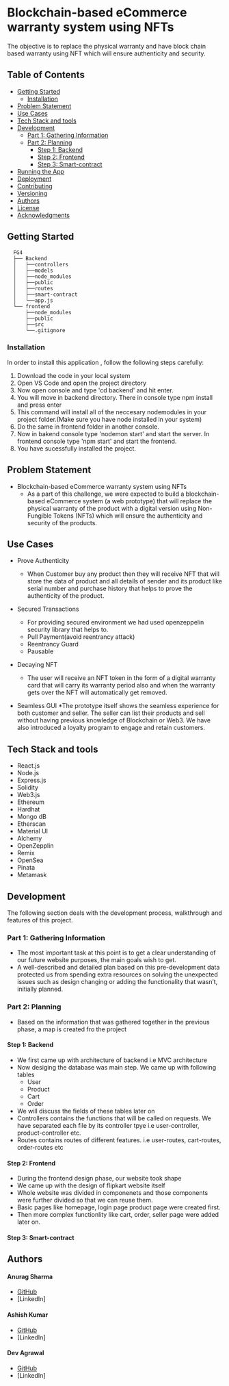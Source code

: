 # Blockchain-based eCommerce warranty system using NFTs

The objective is to replace the physical warranty and have block chain based warranty using NFT which will ensure authenticity and security.

## Table of Contents
- [Getting Started](#getting-started)
	- [Installation](#installation)
- [Problem Statement](#problem-statement)
- [Use Cases](#use-cases)
- [Tech Stack and tools](#tech-stack-and-tools)
- [Development](#development)
    - [Part 1: Gathering Information](#part-1-gathering-information)
    - [Part 2: Planning](#part-2-planning)
	  - [Step 1: Backend](#step-1-backend)
	  - [Step 2: Frontend](#step-2-frontend)
	  - [Step 3: Smart-contract](#step-2-smart-contract)
- [Running the App](#running-the-app)
- [Deployment](#deployment)
- [Contributing](#contributing)
- [Versioning](#versioning)
- [Authors](#authors)
- [License](#license)
- [Acknowledgments](#acknowledgments)

## Getting Started

```
  FG4
  ├── Backend
  │   ├──controllers
  │   ├──models
  │   ├──node_modules
  │   ├──public
  │   ├──routes
  │   ├──smart-contract
  │   └──app.js
  └── frontend
      ├──node_modules
      ├──public
      ├──src
      └──.gitignore
```

### Installation

In order to install this application , follow the following steps carefully:

1. Download the code in your local system
2. Open VS Code and open the project directory
3. Now open console and type 'cd backend' and hit enter.
4. You will move in backend directory. There in console type npm install and press enter
5. This command will install all of the neccesary nodemodules in your project folder.(Make sure you have node      installed in your system)
6. Do the same in frontend folder in another console.
7. Now in bakend console type 'nodemon start' and start the server. In frontend console type 'npm start' and        start the frontend.
8. You have sucessfully installed the project.

## Problem Statement

* Blockchain-based eCommerce warranty system using NFTs
  * As a part of this challenge, we were expected to build a blockchain-based eCommerce system (a web prototype)     that will replace the physical warranty of the product with a digital version using Non-Fungible Tokens         (NFTs) which will ensure the authenticity and security of the products.

## Use Cases

* Prove Authenticity
  * When Customer buy any product then they will receive NFT that will store the data of product and all details     of sender and its product like serial number and purchase history that helps to prove the authenticity of       the product.

* Secured Transactions
  * For providing secured environment we had used openzeppelin security library that helps to.
  *  Pull Payment(avoid reentrancy attack) 
  *  Reentrancy Guard 
  *  Pausable
 
* Decaying NFT
  * The user will receive an NFT token in the form of a digital warranty card that will carry its warranty
    period also and when the warranty gets over the NFT will automatically get removed.
    
* Seamless GUI
  *The prototype itself shows the seamless experience for both customer and seller. The seller can list their      products and sell without having previous knowledge of Blockchain or Web3. We have also introduced a loyalty    program to engage and retain customers. 
  
## Tech Stack and tools
* React.js
* Node.js
* Express.js
* Solidity
* Web3.js
* Ethereum
* Hardhat
* Mongo dB
* Etherscan
* Material UI
* Alchemy
* OpenZepplin
* Remix
* OpenSea
* Pinata
* Metamask

## Development

The following section deals with the development process, walkthrough and features of this project.

### Part 1: Gathering Information

* The most important task at this point is to get a clear understanding of our future website purposes, the main   goals wish to get.
* A well-described and detailed plan based on this pre-development data protected us from spending extra       resources on solving the unexpected issues such as design changing or adding the functionality that wasn’t,     initially planned.

### Part 2: Planning

* Based on the information that was gathered together in the previous phase, a map is created fro the project

#### Step 1: Backend

* We first came up with architecture of backend i.e MVC architecture
* Now desiging the database was main step. We came up with following tables
  * User
  * Product
  * Cart
  * Order
* We will discuss the fields of these tables later on
* Controllers contains the functions that will be called on requests. We have separated each file by its           controller tpye i.e user-controller, product-controller etc.
* Routes contains routes of different features. i.e user-routes, cart-routes, order-routes etc
  
#### Step 2: Frontend

* During the frontend design phase, our website took shape
* We came up with the design of flipkart website itself
* Whole website was divided in componenets and those components were further divided so that we can reuse them.
* Basic pages like homepage, login page product page were created first.
* Then more complex functionlity like cart, order, seller page were added later on.

#### Step 3: Smart-contract

## Authors

#### Anurag Sharma
* [GitHub](https://github.com/AnuragSharma122)
* [LinkedIn]

#### Ashish Kumar
* [GitHub](https://github.com/ASHISHKUMAR2411)
* [LinkedIn]

#### Dev Agrawal
* [GitHub](https://github.com/DevAgrawal1112)
* [LinkedIn]
